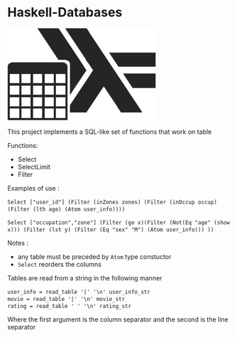 # Haskell-Databases

![](./misc/logo.png)

This project implements a SQL-like set of functions that work on table 

Functions:
* Select
* SelectLimit
* Filter

Examples of use :
```
Select ["user_id"] (Filter (inZones zones) (Filter (inOccup occup) (Filter (lth age) (Atom user_info))))
```
```
Select ["occupation","zone"] (Filter (ge x)(Filter (Not(Eq "age" (show x))) (Filter (lst y) (Filter (Eq "sex" "M") (Atom user_info))) ))
```
Notes :
* any table must be preceded by ```Atom``` type constuctor
* ```Select``` reorders the columns

Tables are read from a string in the following manner
```
user_info = read_table '|' '\n' user_info_str
movie = read_table '|' '\n' movie_str
rating = read_table ' ' '\n' rating_str
```
Where the first argument is the column separator and the second is the line separator

